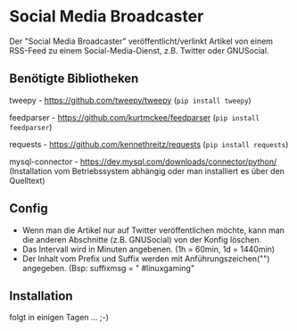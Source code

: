 # Social Media Broadcaster

Der "Social Media Broadcaster" veröffentlicht/verlinkt Artikel von einem RSS-Feed zu einem Social-Media-Dienst, z.B. Twitter oder GNUSocial. 

## Benötigte Bibliotheken ##

tweepy - https://github.com/tweepy/tweepy
(`pip install tweepy`)

feedparser - https://github.com/kurtmckee/feedparser
(`pip install feedparser`)

requests - https://github.com/kennethreitz/requests
(`pip install requests`)

mysql-connector - https://dev.mysql.com/downloads/connector/python/
(Installation vom Betriebssystem abhängig oder man installiert es über den Quelltext)

## Config ##

- Wenn man die Artikel nur auf Twitter veröffentlichen möchte, kann man die anderen Abschnitte (z.B. GNUSocial) von der Konfig löschen.
- Das Intervall wird in Minuten angebenen.
(1h = 60min, 1d = 1440min)
- Der Inhalt vom Prefix und Suffix werden mit Anführungszeichen("") angegeben.
(Bsp: suffixmsg = " #linuxgaming"

## Installation ##

folgt in einigen Tagen ... ;-)
